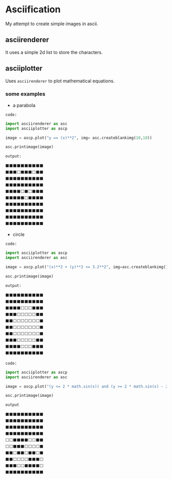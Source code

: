 # Asciification

My attempt to create simple images in ascii.

## asciirenderer

It uses a simple 2d list to store the characters.

## asciiplotter

Uses `asciirenderer` to plot mathematical equations.

### some examples

- a parabola
  
`code:`
```py
import asciirenderer as asc
import asciiplotter as ascp

image = ascp.plot("y == (x)**2", img= asc.createblankimg(10,10))

asc.printimage(image)
```

`output:`

```
⬛⬛⬛⬛⬛⬛⬛⬛⬛⬛
⬛⬛⬛⬜⬛⬛⬛⬜⬛⬛
⬛⬛⬛⬛⬛⬛⬛⬛⬛⬛
⬛⬛⬛⬛⬛⬛⬛⬛⬛⬛
⬛⬛⬛⬛⬜⬛⬜⬛⬛⬛
⬛⬛⬛⬛⬛⬜⬛⬛⬛⬛
⬛⬛⬛⬛⬛⬛⬛⬛⬛⬛
⬛⬛⬛⬛⬛⬛⬛⬛⬛⬛
⬛⬛⬛⬛⬛⬛⬛⬛⬛⬛
⬛⬛⬛⬛⬛⬛⬛⬛⬛⬛
```

- circle

`code:`
```py
import asciiplotter as ascp
import asciirenderer as asc

image = ascp.plot("(x)**2 + (y)**2 <= 3.2**2", img=asc.createblankimg(10, 10))

asc.printimage(image)
```

`output:`

```
⬛⬛⬛⬛⬛⬛⬛⬛⬛⬛
⬛⬛⬛⬛⬛⬛⬛⬛⬛⬛
⬛⬛⬛⬛⬜⬜⬜⬛⬛⬛
⬛⬛⬛⬜⬜⬜⬜⬜⬛⬛
⬛⬛⬜⬜⬜⬜⬜⬜⬜⬛
⬛⬛⬜⬜⬜⬜⬜⬜⬜⬛
⬛⬛⬜⬜⬜⬜⬜⬜⬜⬛
⬛⬛⬛⬜⬜⬜⬜⬜⬛⬛
⬛⬛⬛⬛⬜⬜⬜⬛⬛⬛
⬛⬛⬛⬛⬛⬛⬛⬛⬛⬛
```

`code:`
```py
import asciiplotter as ascp
import asciirenderer as asc

image = ascp.plot("(y <= 2 * math.sin(x)) and (y >= 2 * math.sin(x) - 2)", img=asc.createblankimg(10, 10))

asc.printimage(image)
```

`output`

```
⬛⬛⬛⬛⬛⬛⬛⬛⬛⬛
⬛⬛⬛⬛⬛⬛⬛⬛⬛⬛
⬛⬛⬛⬛⬛⬛⬛⬛⬛⬛
⬛⬛⬛⬛⬛⬛⬛⬛⬛⬛
⬜⬜⬛⬛⬛⬛⬜⬜⬛⬛
⬜⬜⬛⬛⬛⬜⬜⬜⬜⬛
⬛⬛⬜⬛⬛⬜⬛⬛⬜⬛
⬛⬛⬜⬜⬜⬜⬛⬛⬛⬜
⬛⬛⬛⬜⬜⬛⬛⬛⬛⬜
⬛⬛⬛⬛⬛⬛⬛⬛⬛⬛
```